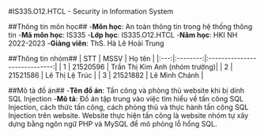 #IS335.O12.HTCL - Security in Information System
<space><space>

##Thông tin môn học##
<space><space>
-**Môn học**: An toàn thông tin trong hệ thống thông tin
<space><space>
-**Mã môn học**: IS335 
<space><space>
-**Lớp học**: IS335.O12.HTCL
<space><space>
-**Năm học**: HKI NH 2022-2023
<space><space>
-**Giảng viên**: ThS. Hà Lê Hoài Trung
<space><space>

##Thông tin nhóm##
<space><space>
| STT |   MSSV   |             Họ tên            |
|:---:|:--------:|:-----------------------------:|
|  1  | 21520596 | Trần Thị Kim Anh (nhóm trưởng)|
|  2  | 21521586 | Lê Thị Lệ Trúc                |
|  3  | 21521882 | Lê Minh Chánh                 |
<space><space>

##Mô tả đồ án##
<space><space>
-**Tên đồ án**: Tấn công và phòng thủ website khi bị dính SQL Injection 
<space><space>
-**Mô tả**: Đồ án tập trung vào việc tìm hiểu về tấn công SQL Injection, cách thức tấn công, cách phòng thủ và thực hành tấn công SQL Injection trên website. Website thực hiện tấn công là website nhóm tự xây dựng bằng ngôn ngữ PHP và MySQL để mô phỏng lỗ hổng SQL.